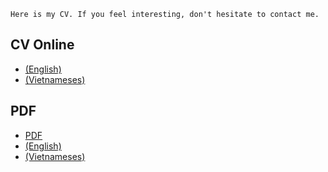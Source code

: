 ```
Here is my CV. If you feel interesting, don't hesitate to contact me.
```

## CV Online
- [(English)](https://pvbang.github.io/cv/html/resume-en-v2.html)
- [(Vietnameses)](https://pvbang.github.io/cv/html/resume-vi-v2.html)

## PDF
- [PDF](https://pvbang.github.io/cv/resume-backend-vi-v2.pdf)
- [(English)](https://pvbang.github.io/cv/resume-en-v1.pdf)
- [(Vietnameses)](https://pvbang.github.io/cv/resume-vi-v1.pdf)